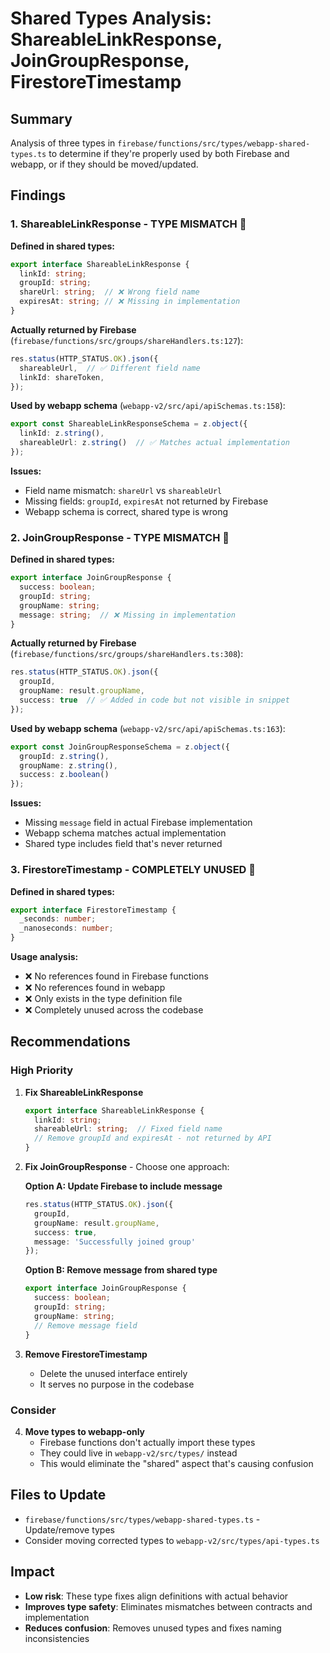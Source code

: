 # Shared Types Analysis: ShareableLinkResponse, JoinGroupResponse, FirestoreTimestamp

## Summary
Analysis of three types in `firebase/functions/src/types/webapp-shared-types.ts` to determine if they're properly used by both Firebase and webapp, or if they should be moved/updated.

## Findings

### 1. ShareableLinkResponse - TYPE MISMATCH 🔴

**Defined in shared types:**
```typescript
export interface ShareableLinkResponse {
  linkId: string;
  groupId: string;
  shareUrl: string;  // ❌ Wrong field name
  expiresAt: string; // ❌ Missing in implementation
}
```

**Actually returned by Firebase** (`firebase/functions/src/groups/shareHandlers.ts:127`):
```typescript
res.status(HTTP_STATUS.OK).json({
  shareableUrl,  // ✅ Different field name
  linkId: shareToken,
});
```

**Used by webapp schema** (`webapp-v2/src/api/apiSchemas.ts:158`):
```typescript
export const ShareableLinkResponseSchema = z.object({
  linkId: z.string(),
  shareableUrl: z.string()  // ✅ Matches actual implementation
});
```

**Issues:**
- Field name mismatch: `shareUrl` vs `shareableUrl` 
- Missing fields: `groupId`, `expiresAt` not returned by Firebase
- Webapp schema is correct, shared type is wrong

### 2. JoinGroupResponse - TYPE MISMATCH 🔴

**Defined in shared types:**
```typescript
export interface JoinGroupResponse {
  success: boolean;
  groupId: string;
  groupName: string;
  message: string;  // ❌ Missing in implementation
}
```

**Actually returned by Firebase** (`firebase/functions/src/groups/shareHandlers.ts:308`):
```typescript
res.status(HTTP_STATUS.OK).json({
  groupId,
  groupName: result.groupName,
  success: true  // ✅ Added in code but not visible in snippet
});
```

**Used by webapp schema** (`webapp-v2/src/api/apiSchemas.ts:163`):
```typescript
export const JoinGroupResponseSchema = z.object({
  groupId: z.string(),
  groupName: z.string(),
  success: z.boolean()
});
```

**Issues:**
- Missing `message` field in actual Firebase implementation
- Webapp schema matches actual implementation
- Shared type includes field that's never returned

### 3. FirestoreTimestamp - COMPLETELY UNUSED 🔴

**Defined in shared types:**
```typescript
export interface FirestoreTimestamp {
  _seconds: number;
  _nanoseconds: number;
}
```

**Usage analysis:**
- ❌ No references found in Firebase functions
- ❌ No references found in webapp  
- ❌ Only exists in the type definition file
- ❌ Completely unused across the codebase

## Recommendations

### High Priority

1. **Fix ShareableLinkResponse**
   ```typescript
   export interface ShareableLinkResponse {
     linkId: string;
     shareableUrl: string;  // Fixed field name
     // Remove groupId and expiresAt - not returned by API
   }
   ```

2. **Fix JoinGroupResponse** - Choose one approach:
   
   **Option A: Update Firebase to include message**  
   ```typescript
   res.status(HTTP_STATUS.OK).json({
     groupId,
     groupName: result.groupName,
     success: true,
     message: 'Successfully joined group'
   });
   ```
   
   **Option B: Remove message from shared type**
   ```typescript
   export interface JoinGroupResponse {
     success: boolean;
     groupId: string;
     groupName: string;
     // Remove message field
   }
   ```

3. **Remove FirestoreTimestamp**
   - Delete the unused interface entirely
   - It serves no purpose in the codebase

### Consider

4. **Move types to webapp-only**
   - Firebase functions don't actually import these types
   - They could live in `webapp-v2/src/types/` instead
   - This would eliminate the "shared" aspect that's causing confusion

## Files to Update

- `firebase/functions/src/types/webapp-shared-types.ts` - Update/remove types
- Consider moving corrected types to `webapp-v2/src/types/api-types.ts`

## Impact

- **Low risk**: These type fixes align definitions with actual behavior
- **Improves type safety**: Eliminates mismatches between contracts and implementation
- **Reduces confusion**: Removes unused types and fixes naming inconsistencies